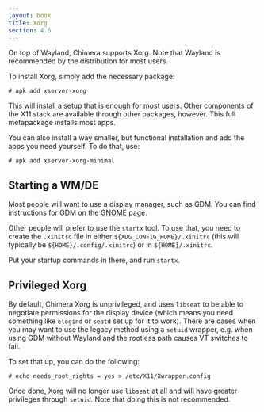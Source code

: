 ```yaml
---
layout: book
title: Xorg
section: 4.6
---
```


On top of Wayland, Chimera supports Xorg. Note that Wayland is recommended
by the distribution for most users.

To install Xorg, simply add the necessary package:

```
# apk add xserver-xorg
```

This will install a setup that is enough for most users. Other components
of the X11 stack are available through other packages, however. This full
metapackage installs most apps.

You can also install a way smaller, but functional installation and add
the apps you need yourself. To do that, use:

```
# apk add xserver-xorg-minimal
```

## Starting a WM/DE

Most people will want to use a display manager, such as GDM. You can find
instructions for GDM on the [GNOME](/docs/configuration/gnome) page.

Other people will prefer to use the `startx` tool. To use that, you need
to create the `.xinitrc` file in either `${XDG_CONFIG_HOME}/.xinitrc`
(this will typically be `${HOME}/.config/.xinitrc`) or in `${HOME}/.xinitrc`.

Put your startup commands in there, and run `startx`.

## Privileged Xorg

By default, Chimera Xorg is unprivileged, and uses `libseat` to be able to
negotiate permissions for the display device (which means you need something
like `elogind` or `seatd` set up for it to work). There are cases when you
may want to use the legacy method using a `setuid` wrapper, e.g. when using
GDM without Wayland and the rootless path causes VT switches to fail.

To set that up, you can do the following:

```
# echo needs_root_rights = yes > /etc/X11/Xwrapper.config
```

Once done, Xorg will no longer use `libseat` at all and will have greater
privileges through `setuid`. Note that doing this is not recommended.
